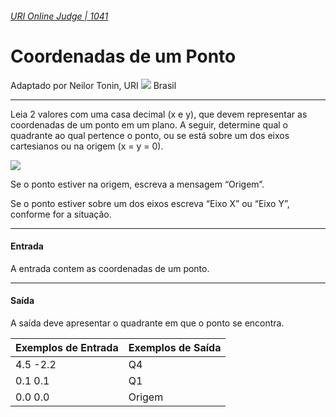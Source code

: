 ###### [URI Online Judge | 1041][1]
# Coordenadas de um Ponto
Adaptado por Neilor Tonin, URI ![][2] Brasil
***
Leia 2 valores com uma casa decimal (x e y), que devem representar as coordenadas de um ponto em um plano. A seguir, determine qual o quadrante ao qual pertence o ponto, ou se está sobre um dos eixos cartesianos ou na origem (x = y = 0).

![][3]

Se o ponto estiver na origem, escreva a mensagem “Origem”.

Se o ponto estiver sobre um dos eixos escreva “Eixo X” ou “Eixo Y”, conforme for a situação.
***
#### Entrada
A entrada contem as coordenadas de um ponto.
***
#### Saída
A saída deve apresentar o quadrante em que o ponto se encontra.

| Exemplos de Entrada             | Exemplos de Saída       |
| :-                              | :-                      |
| 4.5 -2.2                        | Q4                      |
| 0.1 0.1                         | Q1                      |
| 0.0 0.0                         | Origem                  |


[1]: https://www.urionlinejudge.com.br/judge/pt/problems/view/1041
[2]: https://resources.urionlinejudge.com.br/gallery/images/flags/br.gif
[3]: https://resources.urionlinejudge.com.br/gallery/images/problems/UOJ_1041.png